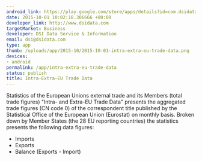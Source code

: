 ```yaml
--- 
android_link: https://play.google.com/store/apps/details?id=com.dsidata.euimex
date: 2015-10-01 10:02:18.306666 +00:00
developer_link: http://www.dsidata.com
targetMarket: Business
developer: DSI Data Service & Information
email: dsi@dsidata.com
type: app
thumb: /uploads/app/2015-10/2015-10-01-intra-extra-eu-trade-data.png
devices: 
- android
permalink: /app/intra-extra-eu-trade-data
status: publish
title: Intra-Extra-EU Trade Data
---
```


Statistics of the European Unions external trade and its Members (total trade figures)
"Intra- and Extra-EU Trade Data" presents the aggregated trade figures (CN code 0) of the correspondent title published by the Statistical Office of the European Union (Eurostat) on monthly basis. Broken down by Member States (the 28 EU reporting countries) the statistics presents the following data figures: 
- Imports
- Exports
- Balance (Exports - Import)
